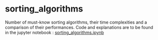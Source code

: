 # sorting_algorithms
Number of must-know sorting algorithms, their time complexities and a comparison of their performances.
Code and explanations are to be found in the jupyter notebook : <a href="https://github.com/HamzaBQ/sorting_algorithms/blob/master/sorting_algorithms.ipynb"> sorting_algorithms.ipynb </a>
